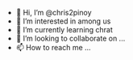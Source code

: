 - 👋 Hi, I’m @chris2pinoy
- 👀 I’m interested in among us
- 🌱 I’m currently learning chrat
- 💞️ I’m looking to collaborate on ...
- 📫 How to reach me ...

<!---
chris2pinoy/chris2pinoy is a ✨ special ✨ repository because its `README.md` (this file) appears on your GitHub profile.
You can click the Preview link to take a look at your changes.
--->
